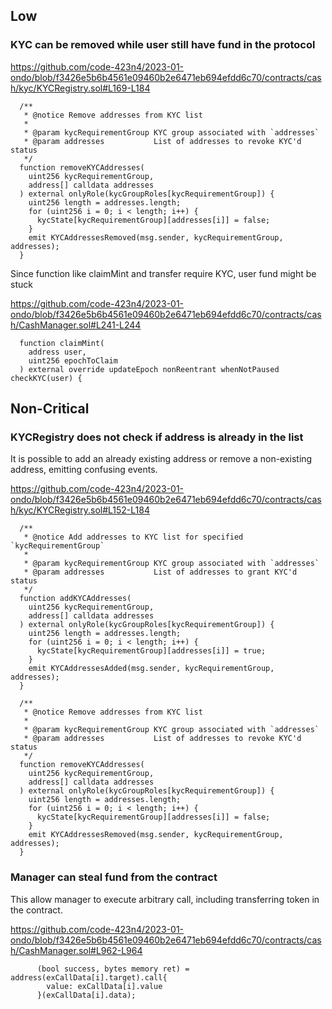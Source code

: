 ## Low

### KYC can be removed while user still have fund in the protocol

https://github.com/code-423n4/2023-01-ondo/blob/f3426e5b6b4561e09460b2e6471eb694efdd6c70/contracts/cash/kyc/KYCRegistry.sol#L169-L184

```solidity
  /**
   * @notice Remove addresses from KYC list
   *
   * @param kycRequirementGroup KYC group associated with `addresses`
   * @param addresses           List of addresses to revoke KYC'd status
   */
  function removeKYCAddresses(
    uint256 kycRequirementGroup,
    address[] calldata addresses
  ) external onlyRole(kycGroupRoles[kycRequirementGroup]) {
    uint256 length = addresses.length;
    for (uint256 i = 0; i < length; i++) {
      kycState[kycRequirementGroup][addresses[i]] = false;
    }
    emit KYCAddressesRemoved(msg.sender, kycRequirementGroup, addresses);
  }
```

Since function like claimMint and transfer require KYC, user fund might be stuck

https://github.com/code-423n4/2023-01-ondo/blob/f3426e5b6b4561e09460b2e6471eb694efdd6c70/contracts/cash/CashManager.sol#L241-L244

```solidity
  function claimMint(
    address user,
    uint256 epochToClaim
  ) external override updateEpoch nonReentrant whenNotPaused checkKYC(user) {
```

## Non-Critical

### KYCRegistry does not check if address is already in the list

It is possible to add an already existing address or remove a non-existing address, emitting confusing events.

https://github.com/code-423n4/2023-01-ondo/blob/f3426e5b6b4561e09460b2e6471eb694efdd6c70/contracts/cash/kyc/KYCRegistry.sol#L152-L184

```solidity
  /**
   * @notice Add addresses to KYC list for specified `kycRequirementGroup`
   *
   * @param kycRequirementGroup KYC group associated with `addresses`
   * @param addresses           List of addresses to grant KYC'd status
   */
  function addKYCAddresses(
    uint256 kycRequirementGroup,
    address[] calldata addresses
  ) external onlyRole(kycGroupRoles[kycRequirementGroup]) {
    uint256 length = addresses.length;
    for (uint256 i = 0; i < length; i++) {
      kycState[kycRequirementGroup][addresses[i]] = true;
    }
    emit KYCAddressesAdded(msg.sender, kycRequirementGroup, addresses);
  }

  /**
   * @notice Remove addresses from KYC list
   *
   * @param kycRequirementGroup KYC group associated with `addresses`
   * @param addresses           List of addresses to revoke KYC'd status
   */
  function removeKYCAddresses(
    uint256 kycRequirementGroup,
    address[] calldata addresses
  ) external onlyRole(kycGroupRoles[kycRequirementGroup]) {
    uint256 length = addresses.length;
    for (uint256 i = 0; i < length; i++) {
      kycState[kycRequirementGroup][addresses[i]] = false;
    }
    emit KYCAddressesRemoved(msg.sender, kycRequirementGroup, addresses);
  }
```

### Manager can steal fund from the contract

This allow manager to execute arbitrary call, including transferring token in the contract.

https://github.com/code-423n4/2023-01-ondo/blob/f3426e5b6b4561e09460b2e6471eb694efdd6c70/contracts/cash/CashManager.sol#L962-L964

```solidity
      (bool success, bytes memory ret) = address(exCallData[i].target).call{
        value: exCallData[i].value
      }(exCallData[i].data);
```